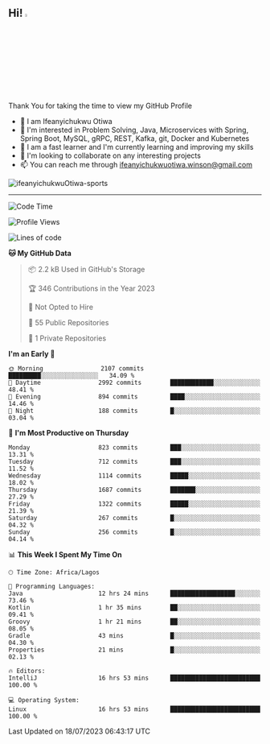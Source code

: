 <!-- BLOG-POST-LIST:START --><!-- BLOG-POST-LIST:END -->

## Hi! <img src="https://media.giphy.com/media/hvRJCLFzcasrR4ia7z/giphy.gif" width="4%"> 

Thank You for taking the time to view my GitHub Profile

- 👋 I am Ifeanyichukwu Otiwa
- 👀 I'm interested in Problem Solving, Java, Microservices with Spring, Spring Boot, MySQL, gRPC, REST, Kafka, git, Docker and Kubernetes
- 🌱 I am a fast learner and I'm currently learning and improving my skills
- 💞️ I'm looking to collaborate on any interesting projects
- 📫 You can reach me through ifeanyichukwuotiwa.winson@gmail.com

<p align="left" marginTop="10px"> <img src="https://komarev.com/ghpvc/?username=ifeanyichukwuOtiwa-sports&label=Profile%20views&color=0e75b6&style=for-the-badge" alt="ifeanyichukwuOtiwa-sports" /> </p>

***

<!--START_SECTION:waka-->
![Code Time](http://img.shields.io/badge/Code%20Time-1%2C492%20hrs%2046%20mins-blue)

![Profile Views](http://img.shields.io/badge/Profile%20Views-2-blue)

![Lines of code](https://img.shields.io/badge/From%20Hello%20World%20I%27ve%20Written-2.7%20million%20lines%20of%20code-blue)

**🐱 My GitHub Data** 

> 📦 2.2 kB Used in GitHub's Storage 
 > 
> 🏆 346 Contributions in the Year 2023
 > 
> 🚫 Not Opted to Hire
 > 
> 📜 55 Public Repositories 
 > 
> 🔑 1 Private Repositories 
 > 
**I'm an Early 🐤** 

```text
🌞 Morning                2107 commits        █████████░░░░░░░░░░░░░░░░   34.09 % 
🌆 Daytime                2992 commits        ████████████░░░░░░░░░░░░░   48.41 % 
🌃 Evening                894 commits         ████░░░░░░░░░░░░░░░░░░░░░   14.46 % 
🌙 Night                  188 commits         █░░░░░░░░░░░░░░░░░░░░░░░░   03.04 % 
```
📅 **I'm Most Productive on Thursday** 

```text
Monday                   823 commits         ███░░░░░░░░░░░░░░░░░░░░░░   13.31 % 
Tuesday                  712 commits         ███░░░░░░░░░░░░░░░░░░░░░░   11.52 % 
Wednesday                1114 commits        █████░░░░░░░░░░░░░░░░░░░░   18.02 % 
Thursday                 1687 commits        ███████░░░░░░░░░░░░░░░░░░   27.29 % 
Friday                   1322 commits        █████░░░░░░░░░░░░░░░░░░░░   21.39 % 
Saturday                 267 commits         █░░░░░░░░░░░░░░░░░░░░░░░░   04.32 % 
Sunday                   256 commits         █░░░░░░░░░░░░░░░░░░░░░░░░   04.14 % 
```


📊 **This Week I Spent My Time On** 

```text
🕑︎ Time Zone: Africa/Lagos

💬 Programming Languages: 
Java                     12 hrs 24 mins      ██████████████████░░░░░░░   73.46 % 
Kotlin                   1 hr 35 mins        ██░░░░░░░░░░░░░░░░░░░░░░░   09.41 % 
Groovy                   1 hr 21 mins        ██░░░░░░░░░░░░░░░░░░░░░░░   08.05 % 
Gradle                   43 mins             █░░░░░░░░░░░░░░░░░░░░░░░░   04.30 % 
Properties               21 mins             █░░░░░░░░░░░░░░░░░░░░░░░░   02.13 % 

🔥 Editors: 
IntelliJ                 16 hrs 53 mins      █████████████████████████   100.00 % 

💻 Operating System: 
Linux                    16 hrs 53 mins      █████████████████████████   100.00 % 
```


 Last Updated on 18/07/2023 06:43:17 UTC
<!--END_SECTION:waka-->

<!--
<p align="center">
![trophy](https://github-profile-trophy.vercel.app/?username=ifeanyichukwuOtiwa-sports&theme=onedark) (https://github.com/ryo-ma/github-profile-trophy)
</p>
-->

<!---
ifeanyi-otiwa/ifeanyi-otiwa is a ✨ special ✨ repository because its `README.md` (this file) appears on your GitHub profile.
You can click the Preview link to take a look at your changes.
--->
